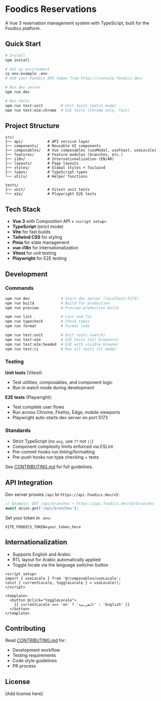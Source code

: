 # Foodics Reservations

A Vue 3 reservation management system with TypeScript, built for the Foodics platform.

## Quick Start

```bash
# Install
npm install

# Set up environment
cp env.example .env
# Add your Foodics API token from https://console.foodics.dev/

# Run dev server
npm run dev

# Run tests
npm run test:unit        # Unit tests (watch mode)
npm run test:e2e:chrome  # E2E tests (Chrome only, fast)
```

## Project Structure

```
src/
├── api/           # API service layer
├── components/    # Reusable UI components
├── composables/   # Vue composables (useModal, useToast, useLocale)
├── features/      # Feature modules (branches, etc.)
├── i18n/          # Internationalization (EN/AR)
├── layouts/       # Page layouts
├── styles/        # Global styles + Tailwind
├── types/         # TypeScript types
└── utils/         # Helper functions

tests/
├── unit/          # Vitest unit tests
└── e2e/           # Playwright E2E tests
```

## Tech Stack

- **Vue 3** with Composition API + `<script setup>`
- **TypeScript** (strict mode)
- **Vite** for fast builds
- **Tailwind CSS** for styling
- **Pinia** for state management
- **vue-i18n** for internationalization
- **Vitest** for unit testing
- **Playwright** for E2E testing

## Development

### Commands

```bash
npm run dev              # Start dev server (localhost:5173)
npm run build            # Build for production
npm run preview          # Preview production build

npm run lint             # Lint and fix
npm run typecheck        # Check types
npm run format           # Format code

npm run test:unit        # Unit tests (watch)
npm run test:e2e         # E2E tests (all browsers)
npm run test:e2e:headed  # E2E with visible browser
npm run test:ci          # Run all tests (CI mode)
```

### Testing

**Unit tests** (Vitest):

- Test utilities, composables, and component logic
- Run in watch mode during development

**E2E tests** (Playwright):

- Test complete user flows
- Run across Chrome, Firefox, Edge, mobile viewports
- Playwright auto-starts dev server on port 5173

### Standards

- Strict TypeScript (no `any`, use `??` not `||`)
- Component complexity limits enforced via ESLint
- Pre-commit hooks run linting/formatting
- Pre-push hooks run type checking + tests

See [CONTRIBUTING.md](./CONTRIBUTING.md) for full guidelines.

## API Integration

Dev server proxies `/api` to `https://api.foodics.dev/v5`:

```ts
// Example: GET /api/branches → https://api.foodics.dev/v5/branches
await axios.get('/api/branches');
```

Set your token in `.env`:

```
VITE_FOODICS_TOKEN=your_token_here
```

## Internationalization

- Supports English and Arabic
- RTL layout for Arabic automatically applied
- Toggle locale via the language switcher button

```vue
<script setup>
import { useLocale } from '@/composables/useLocale';
const { currentLocale, toggleLocale } = useLocale();
</script>

<template>
  <button @click="toggleLocale">
    {{ currentLocale === 'en' ? 'العربية' : 'English' }}
  </button>
</template>
```

## Contributing

Read [CONTRIBUTING.md](./CONTRIBUTING.md) for:

- Development workflow
- Testing requirements
- Code style guidelines
- PR process

## License

[Add license here]
